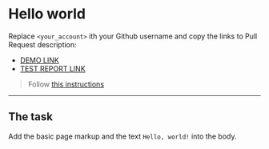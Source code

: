 # Hello world
Replace `<your_account>` ith your Github username and copy the links to Pull Request description:
- [DEMO LINK](https://romanhrytsiuk.github.io/layout_hello-world/)
- [TEST REPORT LINK](https://romanhrytsiuk.github.io/layout_hello-world/report/html_report/)

> Follow [this instructions](https://mate-academy.github.io/layout_task-guideline/#how-to-solve-the-layout-tasks-on-github)
___

## The task 
Add the basic page markup and the text `Hello, world!` into the body.
